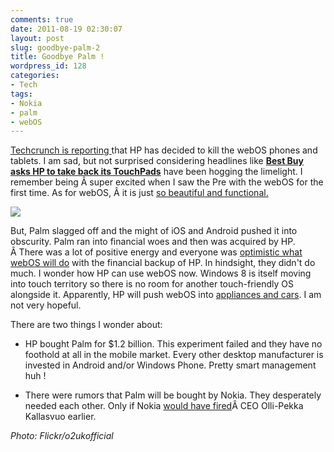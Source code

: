 ```yaml
---
comments: true
date: 2011-08-19 02:30:07
layout: post
slug: goodbye-palm-2
title: Goodbye Palm !
wordpress_id: 128
categories:
- Tech
tags:
- Nokia
- palm
- webOS
---
```


[Techcrunch is reporting ](http://techcrunch.com/2011/08/18/its-official-hp-kills-off-webos-phones-and-the-touchpad/)that HP has decided to kill the webOS phones and tablets. I am sad, but not surprised considering headlines like **[Best Buy asks HP to take back its TouchPads](http://arstechnica.com/gadgets/news/2011/08/best-buy-wants-to-give-up-on-hp-touchpad-has-sold-fewer-than-25000-units.ars)** have been hogging the limelight. I remember being Â super excited when I saw the Pre with the webOS for the first time. As for webOS, Â it is just [so beautiful and functional. ](http://scobleizer.com/2009/01/08/palm-did-what-nokia-rim-and-microsoft-couldnt-build-a-better-experience-than-apple/)

[![](http://www.rohitmishra.me/blog/wp-content/uploads/2011/08/palm-pre.jpg)](http://www.flickr.com/photos/o2ukofficial/3693649059/in/photostream/)

But, Palm slagged off and the might of iOS and Android pushed it into obscurity. Palm ran into financial woes and then was acquired by HP. Â There was a lot of positive energy and everyone was [optimistic what webOS will do](http://techcrunch.com/2010/04/28/hp-palm-deal-webos/) with the financial backup of HP. In hindsight, they didn't do much. I wonder how HP can use webOS now. Windows 8 is itself moving into touch territory so there is no room for another touch-friendly OS alongside it. Apparently, HP will push webOS into [appliances and cars](http://techcrunch.com/2011/08/16/hp-looking-to-appliances-autos-to-grow-and-save-webos/). I am not very hopeful.

There are two things I wonder about:



	
  * HP bought Palm for $1.2 billion. This experiment failed and they have no foothold at all in the mobile market. Every other desktop manufacturer is invested in Android and/or Windows Phone. Pretty smart management huh !

	
  * There were rumors that Palm will be bought by Nokia. They desperately needed each other. Only if Nokia [would have fired](http://www.businessinsider.com/nokias-refusal-to-buy-palm-may-go-down-as-one-of-the-dumbest-moves-in-handset-history-2010-7)Â CEO Olli-Pekka Kallasvuo earlier.




_Photo: Flickr/o2ukofficial_
